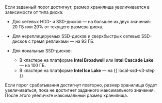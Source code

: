 
Если заданный порог достигнут, размер хранилища увеличивается в зависимости от типа диска:

* Для сетевых HDD- и SSD-дисков — на большее из двух значений: 20 ГБ или 20% от текущего размера диска.
* Для нереплицируемых SSD-дисков и сверхбыстрых сетевых SSD-дисков с тремя репликами — на 93 ГБ.
* Для локальных SSD-дисков:

    * В кластере на платформе **Intel Broadwell** или **Intel Cascade Lake** — на 100 ГБ.
    * В кластере на платформе **Intel Ice Lake** — на {{ local-ssd-v3-step }}.


Если порог срабатывания достигнут повторно, размер хранилища будет увеличиваться, пока не достигнет заданного максимального значения. После этого увеличьте максимальный размер хранилища. 